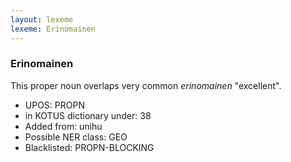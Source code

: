 ```yaml
---
layout: lexeme
lexeme: Erinomainen
---
```


###  Erinomainen

This proper noun overlaps very common *erinomainen* "excellent".
* UPOS:  PROPN
* in KOTUS dictionary under:  38
* Added from:  unihu
* Possible NER class:  GEO
* Blacklisted:  PROPN-BLOCKING

